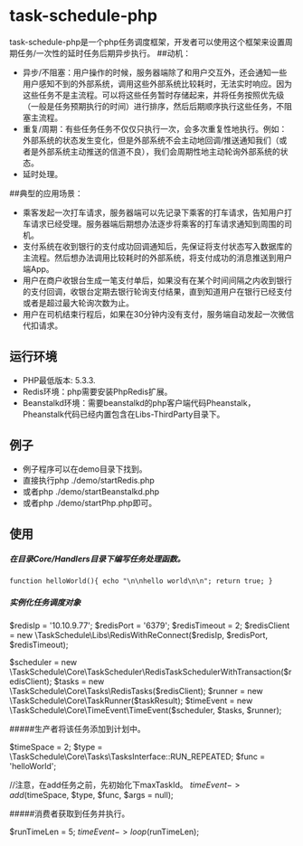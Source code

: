task-schedule-php
==========

task-schedule-php是一个php任务调度框架，开发者可以使用这个框架来设置周期任务/一次性的延时任务后期异步执行。
##动机：
* 异步/不阻塞：用户操作的时候，服务器端除了和用户交互外，还会通知一些用户感知不到的外部系统，调用这些外部系统比较耗时，无法实时响应。因为这些任务不是主流程。可以将这些任务暂时存储起来，并将任务按照优先级（一般是任务预期执行的时间）进行排序，然后后期顺序执行这些任务，不阻塞主流程。
* 重复/周期：有些任务任务不仅仅只执行一次，会多次重复性地执行。例如：外部系统的状态发生变化，但是外部系统不会主动地回调/推送通知我们（或者是外部系统主动推送的信道不良），我们会周期性地主动轮询外部系统的状态。
* 延时处理。




##典型的应用场景：
* 乘客发起一次打车请求，服务器端可以先记录下乘客的打车请求，告知用户打车请求已经受理。服务器端后期想办法逐步将乘客的打车请求通知到周围的司机。
* 支付系统在收到银行的支付成功回调通知后，先保证将支付状态写入数据库的主流程。然后想办法调用比较耗时的外部系统，将支付成功的消息推送到用户端App。
* 用户在商户收银台生成一笔支付单后，如果没有在某个时间间隔之内收到银行的支付回调，收银台定期去银行轮询支付结果，直到知道用户在银行已经支付或者是超过最大轮询次数为止。
* 用户在司机结束行程后，如果在30分钟内没有支付，服务端自动发起一次微信代扣请求。





## 运行环境

* PHP最低版本: 5.3.3.
* Redis环境：php需要安装PhpRedis扩展。
* Beanstalkd环境：需要beanstalkd的php客户端代码Pheanstalk，Pheanstalk代码已经内置包含在Libs-ThirdParty目录下。






## 例子

* 例子程序可以在demo目录下找到。
* 直接执行php ./demo/startRedis.php
* 或者php ./demo/startBeanstalkd.php
* 或者php ./demo/startPhp.php即可。




## 使用

##### 在目录Core/Handlers目录下编写任务处理函数。
``
function helloWorld(){
    echo "\n\nhello world\n\n";
    return true;
}
``


##### 实例化任务调度对象

$redisIp = '10.10.9.77';
$redisPort = '6379';
$redisTimeout = 2;
$redisClient = new \TaskSchedule\Libs\RedisWithReConnect($redisIp, $redisPort, $redisTimeout);

$scheduler = new \TaskSchedule\Core\TaskScheduler\RedisTaskSchedulerWithTransaction($redisClient);
$tasks = new \TaskSchedule\Core\Tasks\RedisTasks($redisClient);
$runner = new \TaskSchedule\Core\TaskRunner($taskResult);
$timeEvent = new \TaskSchedule\Core\TimeEvent\TimeEvent($scheduler, $tasks, $runner);


#####生产者将该任务添加到计划中。

$timeSpace = 2;
$type = \TaskSchedule\Core\Tasks\TasksInterface::RUN_REPEATED;
$func = 'helloWorld';

//注意，在add任务之前，先初始化下maxTaskId。
$timeEvent->add($timeSpace, $type, $func, $args = null);



#####消费者获取到任务并执行。

$runTimeLen = 5; 
$timeEvent->loop($runTimeLen);



